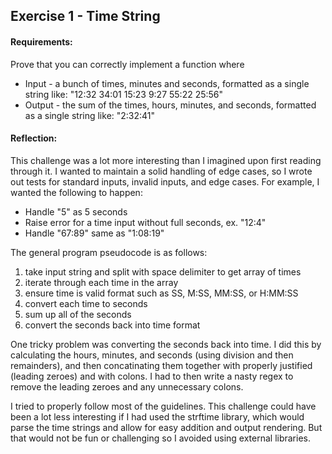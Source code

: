 ## Exercise 1 - Time String

#### Requirements:
Prove that you can correctly implement a function where
* Input - a bunch of times, minutes and seconds, formatted as a single string like: "12:32 34:01 15:23 9:27 55:22 25:56"
* Output - the sum of the times, hours, minutes, and seconds, formatted as a single string like: "2:32:41"

#### Reflection:

This challenge was a lot more interesting than I imagined upon first reading through it.  I wanted to maintain a solid handling of edge cases, so I wrote out tests for standard inputs, invalid inputs, and edge cases.  For example, I wanted the following to happen:
* Handle "5" as 5 seconds
* Raise error for a time input without full seconds, ex. "12:4"
* Handle "67:89" same as "1:08:19"

The general program pseudocode is as follows:
1. take input string and split with space delimiter to get array of times
2. iterate through each time in the array
3. ensure time is valid format such as SS, M:SS, MM:SS, or H:MM:SS
4. convert each time to seconds
5. sum up all of the seconds
6. convert the seconds back into time format

One tricky problem was converting the seconds back into time.  I did this by calculating the hours, minutes, and seconds (using division and then remainders), and then concatinating them together with properly justified (leading zeroes) and with colons.  I had to then write a nasty regex to remove the leading zeroes and any unnecessary colons.

I tried to properly follow most of the guidelines.  This challenge could have been a lot less interesting if I had used the strftime library, which would parse the time strings and allow for easy addition and output rendering.  But that would not be fun or challenging so I avoided using external libraries.